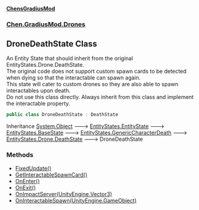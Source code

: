 
#### [ChensGradiusMod](./index 'index')

### [Chen.GradiusMod.Drones](./Y-iPobZkdIiJ9feSuBjDaQ 'Chen.GradiusMod.Drones')

## DroneDeathState Class
An Entity State that should inherit from the original EntityStates.Drone.DeathState.  
The original code does not support custom spawn cards to be detected when dying so that the interactable can spawn again.  
This state will cater to custom drones so they are also able to spawn interactables upon death.  
Do not use this class directly. Always inherit from this class and implement the interactable property.  
```csharp
public class DroneDeathState : DeathState
```
Inheritance [System.Object](https://docs.microsoft.com/en-us/dotnet/api/System.Object 'System.Object') &#129106; [EntityStates.EntityState](https://docs.microsoft.com/en-us/dotnet/api/EntityStates.EntityState 'EntityStates.EntityState') &#129106; [EntityStates.BaseState](https://docs.microsoft.com/en-us/dotnet/api/EntityStates.BaseState 'EntityStates.BaseState') &#129106; [EntityStates.GenericCharacterDeath](https://docs.microsoft.com/en-us/dotnet/api/EntityStates.GenericCharacterDeath 'EntityStates.GenericCharacterDeath') &#129106; [EntityStates.Drone.DeathState](https://docs.microsoft.com/en-us/dotnet/api/EntityStates.Drone.DeathState 'EntityStates.Drone.DeathState') &#129106; DroneDeathState  

### Methods
- [FixedUpdate()](./2AqJyYy-iWUfEyKdaA+9Rw 'Chen.GradiusMod.Drones.DroneDeathState.FixedUpdate()')
- [GetInteractableSpawnCard()](./esfQyw8WQL8EuByjF63uyQ 'Chen.GradiusMod.Drones.DroneDeathState.GetInteractableSpawnCard()')
- [OnEnter()](./FPuV2SVv3WwBJucxoS5Gmg 'Chen.GradiusMod.Drones.DroneDeathState.OnEnter()')
- [OnExit()](./nPq+dCp76qxAoa7RhXmUOQ 'Chen.GradiusMod.Drones.DroneDeathState.OnExit()')
- [OnImpactServer(UnityEngine.Vector3)](./DqMybqvd0GvG24TnEiDQOw 'Chen.GradiusMod.Drones.DroneDeathState.OnImpactServer(UnityEngine.Vector3)')
- [OnInteractableSpawn(UnityEngine.GameObject)](./8rmrVlQPh8iJSQwNPDpGMw 'Chen.GradiusMod.Drones.DroneDeathState.OnInteractableSpawn(UnityEngine.GameObject)')
